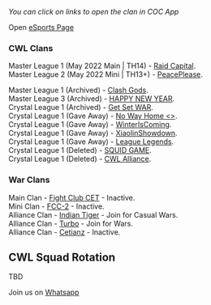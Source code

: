 _You can click on links to open the clan in COC App_

Open [eSports Page](./eSports.md)

### CWL Clans  
  Master  League 1 (May 2022 Main | TH14) - [Raid Capital](https://link.clashofclans.com/en?action=OpenClanProfile&tag=#2QPC9GV98).  
  Master  League 2 (May 2022 Mini | TH13+) - [PeacePlease](https://link.clashofclans.com/en?action=OpenClanProfile&tag=#2LRLQGGGY).  
  
  
  Master  League 1 (Archived) - [Clash Gods](https://link.clashofclans.com/en?action=OpenClanProfile&tag=#2YGLUYVY0).  
  Master  League 3 (Archived) - [HAPPY NEW YEAR](https://link.clashofclans.com/en?action=OpenClanProfile&tag=#2Q92GQVGU).  
  Crystal League 1 (Archived) - [Get Set WAR](https://link.clashofclans.com/en?action=OpenClanProfile&tag=#2PCRU82VU).  
  Crystal League 1 (Gave Away) - [No Way Home <>](https://link.clashofclans.com/en?action=OpenClanProfile&tag=#2LRULJQRQ).  
  Crystal League 1 (Gave Away) - [WinterIsComing](https://link.clashofclans.com/en?action=OpenClanProfile&tag=#2LU09YU20).  
  Crystal League 1 (Gave Away) - [XiaolinShowdown](https://link.clashofclans.com/en?action=OpenClanProfile&tag=#2LUYUPG2P).  
  Crystal League 1 (Gave Away) - [League Legends](https://link.clashofclans.com/en?action=OpenClanProfile&tag=#2L8GPUJ0C).  
  Crystal League 1 (Deleted) - [SQUID GAME](https://link.clashofclans.com/en?action=OpenClanProfile&tag=#2QQ2L82G8).  
  Crystal League 1 (Deleted) - [CWL Alliance](https://link.clashofclans.com/en?action=OpenClanProfile&tag=#2P92PP82L).  

### War Clans
  Main Clan - [Fight Club CET](https://link.clashofclans.com/en?action=OpenClanProfile&tag=#PP0YPJL2) - Inactive.  
  Mini Clan - [FCC-2](https://link.clashofclans.com/en?action=OpenClanProfile&tag=#290R2Q8LP) - Inactive.  
  Alliance Clan - [Indian Tiger](https://link.clashofclans.com/en?action=OpenClanProfile&tag=#2QLR2CRLV) - Join for Casual Wars.  
  Alliance Clan - [Turbo](https://link.clashofclans.com/en?action=OpenClanProfile&tag=#292QRGCUG) - Join for Wars.  
  Alliance Clan - [Cetianz](https://link.clashofclans.com/en?action=OpenClanProfile&tag=#Q2YUV9CJ) - Inactive.  

## CWL Squad Rotation
TBD

Join us on [Whatsapp](https://chat.whatsapp.com/EeZ8MdJnLyAJaVD7suoo3y)
